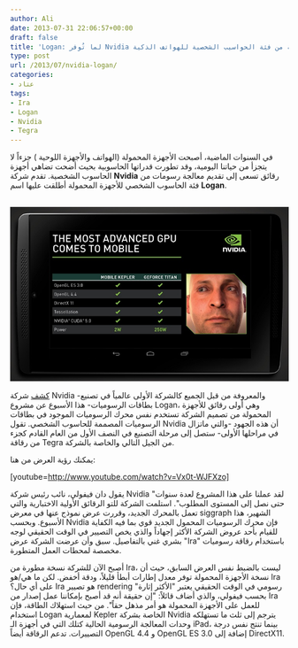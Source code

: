 ```yaml
---
author: Ali
date: 2013-07-31 22:06:57+00:00
draft: false
title: 'Logan: لما تُوفر Nvidia معالجات رسومية من فئة الحواسيب الشخصية للهواتف الذكية'
type: post
url: /2013/07/nvidia-logan/
categories:
- عتاد
tags:
- Ira
- Logan
- Nvidia
- Tegra
---
```


في السنوات الماضية، أصبحت الأجهزة المحمولة (الهواتف والأجهزة اللوحية ) جزءاً لا يتجزأ من حياتنا اليومية، وقد تطورت قدراتها الحاسوبية بحيث أضحت تضاهي أجهزة الحاسوب الشخصية. تقدم شركة **Nvidia** رقائق تسعى إلى تقديم معالجة رسومات من فئة الحاسوب الشخصي للأجهزة المحمولة أطلقت عليها اسم **Logan**.




 [![NVIDIA-logan](NVIDIA-logan.jpg)
](NVIDIA-logan.jpg)




[كشف](http://blogs.nvidia.com/blog/2013/07/24/kepler-to-mobile/) شركة Nvidia -والمعروفة من قبل الجميع كالشركة الأولى عالمياً في تصنيع بطاقات الرسوميات- هذا الأسبوع عن مشروع Logan، وهي أولى رقائق للأجهزة المحمولة من تصميم الشركة تستخدم نفس محرك الرسوميات الموجود في بطاقات الرسوميات المصممة للحاسوب الشخصي. تقول Nvidia أن هذه الجهود -والتي ماتزال في مراحلها الأولى- ستصل إلى مرحلة التصنيع في النصف الأول من العام القادم كجزء من رقاقة Tegra من الجيل التالي والخاصة بالشركة.




يمكنك رؤية العرض من هنا:




<!-- more -->




[youtube=http://www.youtube.com/watch?v=Vx0t-WJFXzo]




يقول دان فيفولي، نائب رئيس شركة Nvidia "لقد عملنا على هذا المشروع لعدة سنوات حتى نصل إلى المستوى المطلوب". استلمت الشركة للتو الرقائق الأولية الاختبارية والتي تعمل بالمحرك الجديد، وقررت عرض نموذج عنها في معرض siggraph الشهير، هذا الأسبوع. وبحسب Nvidia فإن محرك الرسوميات المحمول الجديد قوي بما فيه الكفاية للقيام بأحد عروض الشركة الأكثر إجهاداً والذي يخص التصيير في الوقت الحقيقي لوجه بشري غني بالتفاصيل. سبق وأن عرضت الشركة عرض "Ira" باستخدام رقاقة رسوميات مخصصة لمحطات العمل المتطورة.




أصبح الآن للشركة نسخة مطورة من Ira، ليست بالضبط نفس العرض السابق، حيث أن نسخة الأجهزة المحمولة توفر معدل إطارات أبطأ قليلاً، ودقة أخفض. لكن ما هي/هو Ira على أي حال؟ Ira هو تصيير rendering رسومي في الوقت الحقيقي يعتبر "الأكثر إثارة" بحسب فيفولي، والذي أضاف قائلاً: "إن حقيقة أنه قد أصبح بإمكاننا عمل إصدار من Ira للعمل على الأجهزة المحمولة هو أمر مذهل حقاً". من حيث استهلاك الطاقة، فإن استخدام Logan لمعمارية Kepler الخاصة بشركة Nvidia يترجم إلى ثلث ما تستهلكه وحدات المعالجة الرسومية الحالية كتلك التي في أجهزة الـ iPad، بينما تنتج نفس درجة التصييرات. تدعم الرقاقة أيضاً OpenGL 4.4 و OpenGL ES 3.0 إضافة إلى DirectX11.
